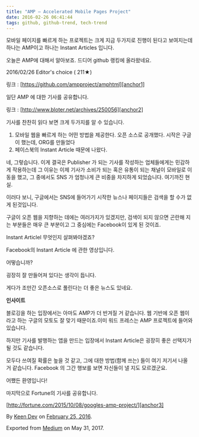```yaml
---
title: "AMP — Accelerated Mobile Pages Project"
date: 2016-02-26 06:41:44
tags: github, github-trend, tech-trend 
---
```



모바일 페이지를 빠르게 하는 프로젝트는 크게 지금 두가지로 진행이 된다고 보여지는데 하나는 AMP이고 하나는 Instant Articles 입니다.

오늘은 AMP에 대해서 알아보죠. 드디어 github 랭킹에 올라왔네요.

2016/02/26 Editor's choice ( 211★)

링크 : [https://github.com/ampproject/amphtml][anchor1]

일단 AMP 에 대한 기사를 공유합니다.

링크 : [http://www.bloter.net/archives/250056][anchor2]

기사를 찬찬히 읽다 보면 크게 두가지를 알 수 있습니다.

1. 모바일 웹을 빠르게 하는 어떤 방법을 제공한다. 오픈 소스로 공개했다. 시작은 구글이 했는데, ORG를 만들었다
2. 페이스북의 Instant Article 때문에 나왔다.

네, 그렇습니다. 이게 결국은 Publisher 가 되는 기사를 작성하는 업체들에게는 민감하게 작용하는데 그 이유는 이제 기사가 소비가 되는 혹은 유통이 되는 채널이 모바일로 이동을 했고, 그 중에서도 SNS 가 엄청나게 큰 비중을 차지하게 되었습니다. 여기까진 현실.

이러다 보니, 구글에서는 SNS에 들어가기 시작한 뉴스나 페이지들은 검색을 할 수가 없게 된것입니다.

구글이 오픈 웹을 지향하는 데에는 여러가지가 있겠지만, 검색이 되지 않으면 곤란해 지는 부분들은 매우 큰 부분이고 그 중심에는 Facebook이 있게 된 것이죠.

Instant Articlel 무엇인지 살펴봐야겠죠?

Facebook의 Instant Article 에 관한 영상입니다.

어떻습니까?

굉장히 잘 만들어져 있다는 생각이 듭니다.

게다가 조만간 오픈소스로 풀린다는 더 좋은 뉴스도 있네요.

**인사이트**

블로깅을 하는 입장에서는 아마도 AMP가 더 반겨질 거 같습니다. 웹 기반에 오픈 웹이라고 하는 구글의 모토도 잘 맞기 때문이죠.이미 워드 프레스는 AMP 프로젝트에 들어와 있습니다.

하지만 기사를 발행하는 앱을 만드는 입장에서 Instant Article은 굉장히 좋은 선택지가 될 것도 같습니다.

모두다 쓰여질 확률은 높을 것 같고, 그에 대한 방법(함께 쓰는) 들이 여기 저기서 나올 거 같습니다. Facebook 의 그간 행보를 보면 자신들이 낼 지도 모르겠군요.

어쨌든 환영입니다!

마지막으로 Fortune의 기사를 공유합니다.

[http://fortune.com/2015/10/08/googles-amp-project/][anchor3]

By [Keen Dev][anchor4] on [February 25, 2016][anchor5].

Exported from [Medium][anchor6] on May 31, 2017\.


[anchor0]: https://www.ampproject.org/
[anchor1]: https://github.com/ampproject/amphtml
[anchor2]: http://www.bloter.net/archives/250056
[anchor3]: http://fortune.com/2015/10/08/googles-amp-project/
[anchor4]: https://medium.com/@keendev
[anchor5]: https://medium.com/p/b0f6b54d0661
[anchor6]: https://medium.co